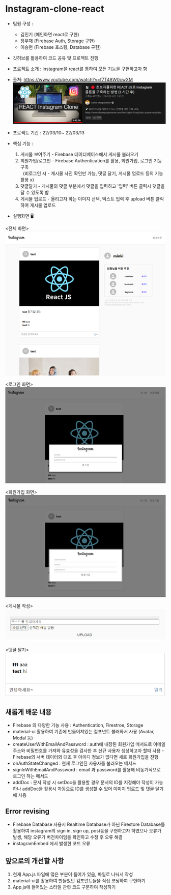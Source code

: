 # Instagram-clone-react
* 팀원 구성 : 
  - 김민기 (메인화면 react로 구현)
  - 장우재 (Firebase Auth, Storage 구현)
  - 이승현 (Firebase 호스팅, Database 구현)

* 깃허브를 활용하여 코드 공유 및 프로젝트 진행
  
* 프로젝트 소개 : instagram을 react를 통하여 모든 기능을 구현하고자 함
* 출처: https://www.youtube.com/watch?v=f7T48W0cwXM
  ![image](./README_images/01_project_source.png)

* 프로젝트 기간 : 22/03/10~ 22/03/13
* 핵심 기능 : 
  1. 게시물 보여주기 - Firebase 데이터베이스에서 게시물 불러오기
  2. 회원가입/로그인 - Firebase Authentication를 활용, 회원가입, 로그인 기능 구축<br>
     &nbsp; (비로그인 시 - 게시물 사진 확인만 가능, 댓글 달기, 게시물 업로드 등의 기능 활용 x)
  3. 댓글달기 - 게시물의 댓글 부분에서 댓글을 입력하고 '입력' 버튼 클릭시 댓글을 달 수 있도록 함
  4. 게시물 업로드 - 올리고자 하는 이미지 선택, 텍스트 입력 후 upload 버튼 클릭하여 게시물 업로드

* 실행화면 🖥

 <전체 화면><br>
  ![image](./README_images/02_full_screen.png)

 <로그인 화면><br>
 ![image](./README_images/03_login.png)

 <회원가입 화면><br>
 ![image](./README_images/04_sign_up.png)

 <게시물 작성><br>
 ![image](./README_images/05_upload.png)

 <댓글 달기><br>
 ![image](./README_images/06_caption.png)

 
 
## 새롭게 배운 내용
  - Firebase 의 다양한 기능 사용 : Authentication, Firestroe, Storage
  - material-ui 활용하여 기존에 만들어져있는 컴포넌트 불러와서 사용 (Avatar, Modal 등)
  - createUserWithEmailAndPassword : auth에 내장된 회원가입 메서드로 이메일 주소와 비밀번호를 가져와 유효성을 검사한 후 신규 사용자 생성하고자 할때 사용 - Firebase의 서버 데이터와 대조 후 아이디 정보가 없다면 새로 회원가입을 진행
  - onAuthStateChanged : 현재 로그인된 사용자를 불러오는 메서드
  - signInWithEmailAndPassword : email 과 password를 활용해 비동기식으로 로그인 하는 메서드
  - addDoc : 문서 작성 시 setDoc을 활용할 경우 문서의 ID를 지정해야 작성이 가능하나 addDoc을 활용시 자동으로 ID를 생성할 수 있어 이미지 업로드 및 댓글 달기에 사용

## Error revising
- Firebase Database 사용시 Realtime Database가 아닌 Firestore Database를 활용하여 instagram의 sign in, sign up, post등을 구현하고자 하였으나 오류가 발생, 해당 오류가 버전차이임을 확인하고 수정 후 오류 해결
- instagramEmbed 에서 발생한 코드 오류

## 앞으로의 개선할 사항
  1. 현재 App.js 파일에 많은 부분이 들어가 있음, 파일로 나눠서 작성
  2. material-ui를 활용하여 만들었던 컴포넌트들을 직접 코딩하여 구현하기
  3. App.js에 들어있는 스타일 관련 코드 구분하여 작성하기

